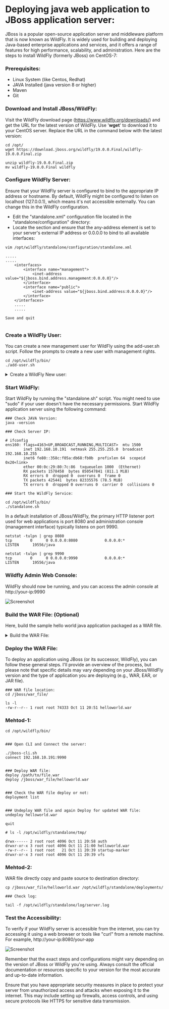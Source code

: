 # Deploying java web application to JBoss application server: 
JBoss is a popular open-source application server and middleware platform that is now known as WildFly. It is widely used for building and deploying Java-based enterprise applications and services, and it offers a range of features for high performance, scalability, and administration. Here are the steps to install WildFly (formerly JBoss) on CentOS-7:

### Prerequisites:
- Linux System (like Centos, Redhat)
- JAVA Installed (java version 8 or higher)
- Maven
- Git 


### Download and Install JBoss/WildFly:
Visit the WildFly download page (https://www.wildfly.org/downloads/) and get the URL for the latest version of WildFly. Use '__wget__' to download it to your CentOS server. Replace the URL in the command below with the latest version:

```
cd /opt/
wget https://download.jboss.org/wildfly/19.0.0.Final/wildfly-19.0.0.Final.zip

unzip wildfly-19.0.0.Final.zip
mv wildfly-19.0.0.Final wildfly
```


### Configure WildFly Server: 
Ensure that your WildFly server is configured to bind to the appropriate IP address or hostname. By default, WildFly might be configured to listen on localhost (127.0.0.1), which means it's not accessible externally. You can change this in the WildFly configuration. 
- Edit the "standalone.xml" configuration file located in the "standalone/configuration" directory:
- Locate the <interfaces> section and ensure that the any-address element is set to your server's external IP address or 0.0.0.0 to bind to all available interfaces:

```
vim /opt/wildfly/standalone/configuration/standalone.xml

.....
.....
    <interfaces>
        <interface name="management">
            <inet-address value="${jboss.bind.address.management:0.0.0.0}"/>
        </interface>
        <interface name="public">
            <inet-address value="${jboss.bind.address:0.0.0.0}"/>
        </interface>
    </interfaces>
    .....
    .....

Save and quit
    
```


### Create a WildFly User:
You can create a new management user for WildFly using the add-user.sh script. Follow the prompts to create a new user with management rights.

```
cd /opt/wildfly/bin/
./add-user.sh

```

<details>
  <summary>Create a WildFly New user:</summary>

What type of user do you wish to add? \
 a) Management User (mgmt-users.properties) \
 b) Application User (application-users.properties)\
(a): **a**

Enter the details of the new user to add. \
Using realm 'ManagementRealm' as discovered from the existing property files. \
Username : **admin**

User 'admin' already exists and is _disabled_, would you like to... \
 a) Update the existing user password and roles \
 b) Enable the existing user \
 c) Type a new username \
(a): **a**

Password recommendations are listed below. To modify these restrictions edit the add-user.properties configuration file.
 - The password should be different from the username 
 - The password should not be one of the following restricted values {root, admin, administrator} 
 - The password should contain at least 8 characters, 1 alphabetic character(s), 1 digit(s), 1 non-alphanumeric symbol(s) 

Password : **your password**

WFLYDM0098: The password should be different from the username \
Are you sure you want to use the password entered yes/no? **yes** \
Re-enter Password : **your password**

What groups do you want this user to belong to? (Please enter a comma separated list, or leave blank for none)[  ]: **Hit Enter**

Updated user 'admin' to file '/jboss/wildfly/standalone/configuration/mgmt-users.properties' \
Updated user 'admin' to file '/jboss/wildfly/domain/configuration/mgmt-users.properties' \
Updated user 'admin' with groups  to file '/jboss/wildfly/standalone/configuration/mgmt-groups.properties' \
Updated user 'admin' with groups  to file '/jboss/wildfly/domain/configuration/mgmt-groups.properties' \

Is this new user going to be used for one AS process to connect to another AS process? 

e.g. for a slave host controller connecting to the master or for a Remoting connection for server to server EJB calls.
yes/no? **yes**

To represent the user add the following to the server-identities definition <secret value="YWRtaW4=" />

</details>



### Start WildFly:
Start WildFly by running the "standalone.sh" script. You might need to use "sudo" if your user doesn't have the necessary permissions. Start WildFly application server using the following command:

```
### Check JAVA Version:
java -version
```

```
### Check Server IP:

# ifconfig
ens160: flags=4163<UP,BROADCAST,RUNNING,MULTICAST>  mtu 1500
        inet 192.168.10.191  netmask 255.255.255.0  broadcast 192.168.10.255
        inet6 fe80::358c:f05a:db68:fb0b  prefixlen 64  scopeid 0x20<link>
        ether 00:0c:29:80:7c:86  txqueuelen 1000  (Ethernet)
        RX packets 1578458  bytes 850547841 (811.1 MiB)
        RX errors 0  dropped 0  overruns 0  frame 0
        TX packets 425441  bytes 82335576 (78.5 MiB)
        TX errors 0  dropped 0 overruns 0  carrier 0  collisions 0
```


```
### Start the WildFly Service:

cd /opt/wildfly/bin/
./standalone.sh

```


In a default installation of JBoss/WildFly, the primary HTTP listener port used for web applications is port 8080 and administration console (management interface) typically listens on port 9990.

```
netstat -tulpn | grep 8080
tcp        0      0 0.0.0.0:8080            0.0.0.0:*               LISTEN      19556/java

netstat -tulpn | grep 9990
tcp        0      0 0.0.0.0:9990            0.0.0.0:*               LISTEN      19556/java
```

### Wildfly Admin Web Console:
WildFly should now be running, and you can access the admin console at http://your-ip:9990

![Screenshot](./assets/web-admin.jpg)


### Build the WAR File: (Optional)
Here, build the sample hello world java application packaged as a WAR file.

<details>
  <summary>Build the WAR File:</summary>

1. git clone https://github.com/technbd/deploying-jboss-app-server.git
2. cd deploying-jboss-app-server
3. mvn clean package
4. then deploy WAR file: target/hello-1.0.war

```
ls -l target/hello-1.0.war
-rw-r--r-- 1 root root 30346 Oct 12 19:42 target/hello-1.0.war
```

Done!
Open your browser at http://your-ip:port/app-name or like http://your-ip:8080/hello:1.0

</details>

### Deploy the WAR File:
To deploy an application using JBoss (or its successor, WildFly), you can follow these general steps.  I'll provide an overview of the process, but please note that specific details may vary depending on your JBoss/WildFly version and the type of application you are deploying (e.g., WAR, EAR, or JAR file).

```
### WAR file location: 
cd /jboss/war_file/

ls -l
-rw-r--r-- 1 root root 74333 Oct 11 20:51 helloworld.war

```

### Mehtod-1:
```
cd /opt/wildfly/bin/


### Open CLI and Connect the server:

./jboss-cli.sh
connect 192.168.10.191:9990


### Deploy WAR file:
deploy /path/to/file.war
deploy /jboss/war_file/helloworld.war


### Check the WAR file deploy or not: 
deployment list


### Undeploy WAR file and again Deploy for updated WAR file: 
undeploy helloworld.war

quit

```

```
# ls -l /opt/wildfly/standalone/tmp/

drwx------ 2 root root 4096 Oct 11 20:58 auth
drwxr-xr-x 3 root root 4096 Oct 11 21:00 helloworld.war
-rw-r--r-- 1 root root   21 Oct 11 20:39 startup-marker
drwxr-xr-x 3 root root 4096 Oct 11 20:39 vfs
```

### Mehtod-2:
WAR file directly copy and paste source to destination directory:

```
cp /jboss/war_file/helloworld.war /opt/wildfly/standalone/deployments/
```

```
### Check log:

tail -f /opt/wildfly/standalone/log/server.log
```

### Test the Accessibility:
To verify if your WildFly server is accessible from the internet, you can try accessing it using a web browser or tools like "curl" from a remote machine. For example, http://your-ip:8080/your-app

![Screenshot](./assets/web-app.jpg)


Remember that the exact steps and configurations might vary depending on the version of JBoss or WildFly you're using. Always consult the official documentation or resources specific to your version for the most accurate and up-to-date information.

Ensure that you have appropriate security measures in place to protect your server from unauthorized access and attacks when exposing it to the internet. This may include setting up firewalls, access controls, and using secure protocols like HTTPS for sensitive data transmission.

